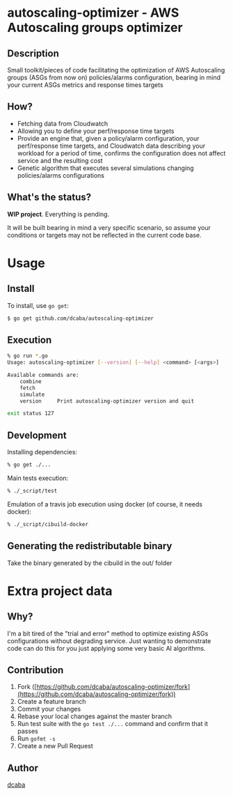 # autoscaling-optimizer - AWS Autoscaling groups optimizer

## Description

Small toolkit/pieces of code facilitating the optimization of AWS Autoscaling groups 
(ASGs from now on) policies/alarms configuration, bearing in mind your
 current ASGs metrics and response times targets
 
## How?

* Fetching data from Cloudwatch
* Allowing you to define your perf/response time targets
* Provide an engine that, given a policy/alarm configuration, your 
perf/response time targets, and Cloudwatch data describing your workload for
a period of time, confirms the configuration does not affect 
service and the resulting cost
* Genetic algorithm that executes several simulations changing policies/alarms 
configurations 

## What's the status?

**WIP project**. Everything is pending. 

It will be built bearing in mind a very specific
scenario, so assume your conditions or targets may not be reflected 
in the current code base.

# Usage

## Install

To install, use `go get`:

```bash
$ go get github.com/dcaba/autoscaling-optimizer
```

## Execution

```bash
% go run *.go
Usage: autoscaling-optimizer [--version] [--help] <command> [<args>]

Available commands are:
    combine     
    fetch       
    simulate    
    version     Print autoscaling-optimizer version and quit

exit status 127
```

## Development

Installing dependencies:
```bash
% go get ./...
```

Main tests execution:
```bash
% ./_script/test
```

Emulation of a travis job execution using docker (of course, it needs docker):
```bash
% ./_script/cibuild-docker
```

## Generating the redistributable binary

Take the binary generated by the cibuild in the out/ folder

# Extra project data

## Why?

I'm a bit tired of the "trial and error" method to optimize existing ASGs configurations
without degrading service. Just wanting to demonstrate code can do this for you just applying 
some very basic AI algorithms. 

## Contribution

1. Fork ([https://github.com/dcaba/autoscaling-optimizer/fork](https://github.com/dcaba/autoscaling-optimizer/fork))
1. Create a feature branch
1. Commit your changes
1. Rebase your local changes against the master branch
1. Run test suite with the `go test ./...` command and confirm that it passes
1. Run `gofmt -s`
1. Create a new Pull Request

## Author

[dcaba](https://github.com/dcaba)
